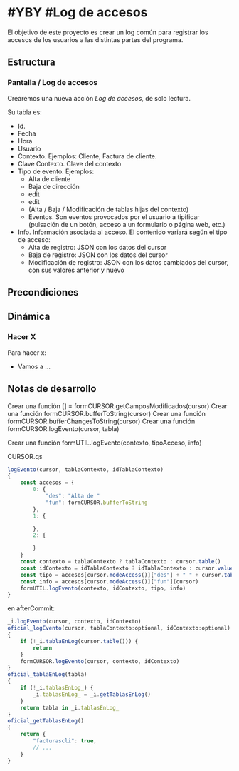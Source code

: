 # #YBY #Log de accesos 

El objetivo de este proyecto es crear un log común para registrar los accesos de los usuarios a las distintas partes del programa.

## Estructura

### Pantalla / Log de accesos
Crearemos una nueva acción *Log de accesos*, de solo lectura.

Su tabla es:
* Id.
* Fecha
* Hora
* Usuario
* Contexto. Ejemplos: Cliente, Factura de cliente.
* Clave Contexto. Clave del contexto
* Tipo de evento. Ejemplos:
    * Alta de cliente
    * Baja de dirección
    * edit
    * edit
    * (Alta / Baja / Modificación de tablas hijas del contexto)
    * Eventos. Son eventos provocados por el usuario a tipificar (pulsación de un botón, acceso a un formulario o página web, etc.)
* Info. Información asociada al acceso. El contenido variará según el tipo de acceso:
    * Alta de registro: JSON con los datos del cursor
    * Baja de registro: JSON con los datos del cursor
    * Modificación de registro: JSON con los datos cambiados del cursor, con sus valores anterior y nuevo

## Precondiciones

## Dinámica

### Hacer X

Para hacer x:
* Vamos a ...

## Notas de desarrollo
Crear una función [] = formCURSOR.getCamposModificados(cursor)
Crear una función formCURSOR.bufferToString(cursor)
Crear una función formCURSOR.bufferChangesToString(cursor)
Crear una función formCURSOR.logEvento(cursor, tabla)

Crear una función formUTIL.logEvento(contexto, tipoAcceso, info)

CURSOR.qs
```js
logEvento(cursor, tablaContexto, idTablaContexto)
{
    const accesos = {
        0: {
            "des": "Alta de "
            "fun": formCURSOR.bufferToString
        },
        1: {

        },
        2: {

        }
    }
    const contexto = tablaContexto ? tablaContexto : cursor.table()
    const idContexto = idTablaContexto ? idTablaContexto : cursor.valueBuffer(PK)
    const tipo = accesos[cursor.modeAccess()]["des"] + " " + cursor.table()
    const info = accesos[cursor.modeAccess()]["fun"](cursor)
    formUTIL.logEvento(contexto, idContexto, tipo, info)
}
```

en afterCommit:
```js
_i.logEvento(cursor, contexto, idContexto)
oficial_logEvento(cursor, tablaContexto:optional, idContexto:optional)
{
    if (!_i.tablaEnLog(cursor.table())) {
        return
    }
    formCURSOR.logEvento(cursor, contexto, idContexto)
}
oficial_tablaEnLog(tabla)
{
    if (!_i.tablasEnLog_) {
        _i.tablasEnLog_ = _i.getTablasEnLog()
    }
    return tabla in _i.tablasEnLog_
}
oficial_getTablasEnLog()
{
    return {
        "facturascli": true,
        // ...
    }
}
```


